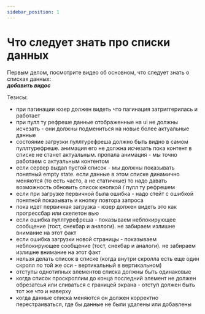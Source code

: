 ```yaml
---
sidebar_position: 1
---
```


# Что следует знать про списки данных
Первым делом, посмотрите видео об основном, что следует знать о списках данных:  
***добавить видос***


Тезисы:
- при пагинации юзер должен видеть что пагинация затриггерилась и работает
- при пулл ту рефреше данные отображенные на ui не должны исчезать - они должны подмениться на новые более актуальные данные
- состояние загрузки пуллтурефреша должно быть видно в самом пуллтурефреше. анимация его не должна исчезать пока контент в списке не станет актуальным. пропала анимация - мы точно работаем с актуальным контентом
- если сервер выдал пустой список - мы должны показывать понятный empty state. если данные в этом списке динамично меняются (то есть часто, а не статичные) то надо давать возможность обновить список кнопкой / пулл ту рефрешем
- если при загрузке первичной была ошибка - надо стейт с ошибкой понятной показывать и кнопку повтора запроса
- пока идет первичная загрузка - юзер должен видеть это как прогрессбар или скелетон вью
- если ошибка пуллтурефреша - показываем неблокирующее сообщение (тост, снекбар и аналоги). не забираем излишне внимание на этот факт
- если ошибка загрузки новой страницы - показываем неблокирующее сообщение (тост, снекбар и аналоги). не забираем излишне внимание на этот факт
- нельзя делать список в списке (когда внутри скролла есть еще один скролл по той же оси - вертикальный в вертикальном)
- отступы однотипных элементов списка должны быть одинаковые
- когда список проскроллим до конца последний элемент не должен обрезатсья или сливаться с границей экрана - отступ должен быть тот же что и наверху
- когда данные списка меняются он должен корректно перестраиваться, где бы данные не были удалены или добавлены